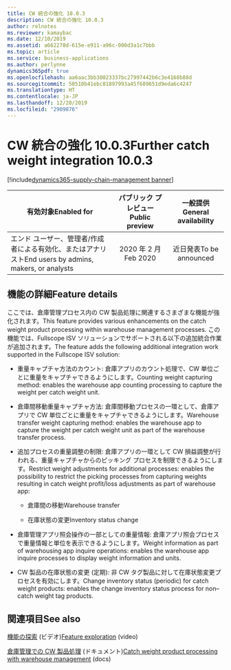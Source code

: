 ```yaml
---
title: CW 統合の強化 10.0.3
description: CW 統合の強化 10.0.3
author: relnotes
ms.reviewer: kamaybac
ms.date: 12/10/2019
ms.assetid: a662278d-615e-e911-a96c-000d3a1c7bbb
ms.topic: article
ms.service: business-applications
ms.author: perlynne
dynamics365pdf: true
ms.openlocfilehash: aa6aac3bb30023337bc27997442b6c3e4168b88d
ms.sourcegitcommit: 50510b41ebc81897993a45f689651d9eda6c4247
ms.translationtype: HT
ms.contentlocale: ja-JP
ms.lasthandoff: 12/20/2019
ms.locfileid: "2909876"
---
```

# <a name="further-catch-weight-integration-1003"></a><span data-ttu-id="7c143-103">CW 統合の強化 10.0.3</span><span class="sxs-lookup"><span data-stu-id="7c143-103">Further catch weight integration 10.0.3</span></span>
[!include[dynamics365-supply-chain-management banner](../includes/dynamics365-supply-chain-management.md)]

| <span data-ttu-id="7c143-104">有効対象</span><span class="sxs-lookup"><span data-stu-id="7c143-104">Enabled for</span></span>    |  <span data-ttu-id="7c143-105">パブリック プレビュー</span><span class="sxs-lookup"><span data-stu-id="7c143-105">Public preview</span></span> | <span data-ttu-id="7c143-106">一般提供</span><span class="sxs-lookup"><span data-stu-id="7c143-106">General availability</span></span> | 
| ---------- | :----------: |:----------: |
|<span data-ttu-id="7c143-107">エンド ユーザー、管理者/作成者による有効化、またはアナリスト</span><span class="sxs-lookup"><span data-stu-id="7c143-107">End users by admins, makers, or analysts</span></span>|<span data-ttu-id="7c143-108">2020 年 2 月</span><span class="sxs-lookup"><span data-stu-id="7c143-108">Feb 2020</span></span>| <span data-ttu-id="7c143-109">近日発表</span><span class="sxs-lookup"><span data-stu-id="7c143-109">To be announced</span></span>|






## <a name="feature-details"></a><span data-ttu-id="7c143-110">機能の詳細</span><span class="sxs-lookup"><span data-stu-id="7c143-110">Feature details</span></span>
<!--feature detail start -->
<span data-ttu-id="7c143-111">ここでは、倉庫管理プロセス内の CW 製品処理に関連するさまざまな機能が強化されます。</span><span class="sxs-lookup"><span data-stu-id="7c143-111">This feature provides various enhancements on the catch weight product processing within warehouse management processes.</span></span> <span data-ttu-id="7c143-112">この機能では、Fullscope ISV ソリューションでサポートされる以下の追加統合作業が追加されます。</span><span class="sxs-lookup"><span data-stu-id="7c143-112">The feature adds the following additional integration work supported in the Fullscope ISV solution:</span></span> 

- <span data-ttu-id="7c143-113">重量キャプチャ方法のカウント: 倉庫アプリのカウント処理で、CW 単位ごとに重量をキャプチャできるようにします。</span><span class="sxs-lookup"><span data-stu-id="7c143-113">Counting weight capturing method: enables the warehouse app counting processing to capture the weight per catch weight unit.</span></span>
 
- <span data-ttu-id="7c143-114">倉庫間移動重量キャプチャ方法: 倉庫間移動プロセスの一環として、倉庫アプリで CW 単位ごとに重量をキャプチャできるようにします。</span><span class="sxs-lookup"><span data-stu-id="7c143-114">Warehouse transfer weight capturing method: enables the warehouse app to capture the weight per catch weight unit as part of the warehouse transfer process.</span></span>
 
- <span data-ttu-id="7c143-115">追加プロセスの重量調整の制限: 倉庫アプリの一環として CW 損益調整が行われる、重量キャプチャからのピッキング プロセスを制限できるようにします。</span><span class="sxs-lookup"><span data-stu-id="7c143-115">Restrict weight adjustments for additional processes: enables the possibility to restrict the picking processes from capturing weights resulting in catch weight profit/loss adjustments as part of warehouse app:</span></span>

  - <span data-ttu-id="7c143-116">倉庫間の移動</span><span class="sxs-lookup"><span data-stu-id="7c143-116">Warehouse transfer</span></span>

  - <span data-ttu-id="7c143-117">在庫状態の変更</span><span class="sxs-lookup"><span data-stu-id="7c143-117">Inventory status change</span></span>
 
- <span data-ttu-id="7c143-118">倉庫管理アプリ照会操作の一部としての重量情報: 倉庫アプリ照会プロセスで重量情報と単位を表示できるようにします。</span><span class="sxs-lookup"><span data-stu-id="7c143-118">Weight information as part of warehousing app inquire operations: enables the warehouse app inquire processes to display weight information and units.</span></span>

- <span data-ttu-id="7c143-119">CW 製品の在庫状態の変更 (定期): 非 CW タグ製品に対して在庫状態変更プロセスを有効にします。</span><span class="sxs-lookup"><span data-stu-id="7c143-119">Change inventory status (periodic) for catch weight products: enables the change inventory status process for non–catch weight tag products.</span></span>
<!--feature detail end -->










## <a name="see-also"></a><span data-ttu-id="7c143-120">関連項目</span><span class="sxs-lookup"><span data-stu-id="7c143-120">See also</span></span>
<span data-ttu-id="7c143-121">[機能の探索](https://www.microsoft.com/videoplayer/embed/RE4jzx8) (ビデオ)</span><span class="sxs-lookup"><span data-stu-id="7c143-121">[Feature exploration](https://www.microsoft.com/videoplayer/embed/RE4jzx8) (video)</span></span>

<span data-ttu-id="7c143-122">[倉庫管理での CW 製品処理](https://docs.microsoft.com/dynamics365/supply-chain/warehousing/catch-weight-processing) (ドキュメント)</span><span class="sxs-lookup"><span data-stu-id="7c143-122">[Catch weight product processing with warehouse management](https://docs.microsoft.com/dynamics365/supply-chain/warehousing/catch-weight-processing) (docs)</span></span>
